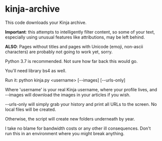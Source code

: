 # kinja-archive

This code downloads your Kinja archive.

**Important**: this attempts to intelligently filter content, so some of your text, especially using unusual features like attributions, may be left behind.

**ALSO**: Pages without titles and pages with Unicode (emoji, non-ascii characters) are probably not going to work yet, sorry.

Python 3.7 is recommended. Not sure how far back this would go.

You'll need library bs4 as well.

Run it: python kinja.py \<username\> [--images] [--urls-only]

Where 'username' is your real Kinja username, where your profile lives,
and --images will download the images in your articles if you wish.

--urls-only will simply grab your history and print all URLs to the
screen. No local files will be created.

Otherwise, the script will create new folders underneath by year.

I take no blame for bandwidth costs or any other ill consequences. Don't
run this in an environment where you might break anything.
